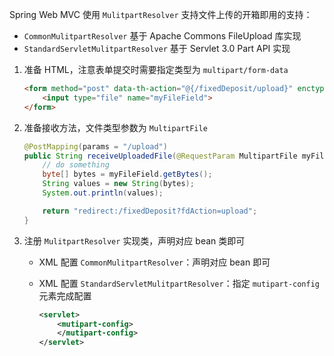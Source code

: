 Spring  Web MVC 使用 `MulitpartResolver` 支持文件上传的开箱即用的支持：
* `CommonMulitpartResolver` 基于 Apache Commons FileUpload 库实现
* `StandardServletMulitpartResolver` 基于 Servlet 3.0 Part API 实现

1. 准备 HTML，注意表单提交时需要指定类型为 `multipart/form-data`

    ```html
    <form method="post" data-th-action="@{/fixedDeposit/upload}" enctype="multipart/form-data">
        <input type="file" name="myFileField">
    </form>
    ```

2. 准备接收方法，文件类型参数为 `MultipartFile`

    ```java
    @PostMapping(params = "/upload")
    public String receiveUploadedFile(@RequestParam MultipartFile myFileField) throws IOException {
        // do something
        byte[] bytes = myFileField.getBytes();
        String values = new String(bytes);
        System.out.println(values);

        return "redirect:/fixedDeposit?fdAction=upload";
    }
    ```

3. 注册 `MulitpartResolver` 实现类，声明对应 bean 类即可

    * XML 配置 `CommonMulitpartResolver`：声明对应 bean 即可
    * XML 配置 `StandardServletMulitpartResolver`：指定 `mutipart-config` 元素完成配置

      ```xml
      <servlet>
          <mutipart-config>
          </mutipart-config>
      </servlet>
      ```
